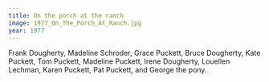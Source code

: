 ```yaml
---
title: On the porch at the ranch
image: 1977_On_The_Porch_At_Ranch.jpg
year: 1977
---
```


Frank Dougherty, Madeline Schroder, Grace Puckett, Bruce Dougherty, Kate Puckett, Tom Puckett, Madeline Puckett, Irene Dougherty, Louellen Lechman, Karen Puckett, Pat Puckett, and George the pony.